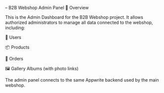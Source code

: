 – B2B Webshop Admin Panel
📖 Overview

This is the Admin Dashboard for the B2B Webshop project.
It allows authorized administrators to manage all data connected to the webshop, including:

🧍 Users

📦 Products

🧾 Orders

🖼️ Gallery Albums (with photo links)

The admin panel connects to the same Appwrite backend used by the main webshop.